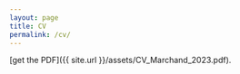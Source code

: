 ```yaml
---
layout: page
title: CV
permalink: /cv/
---
```



<object data="../assets/CV_Marchand_2023.pdf" width="1000" height="1000" type='application/pdf'></object>
[get the PDF]({{ site.url }}/assets/CV_Marchand_2023.pdf).